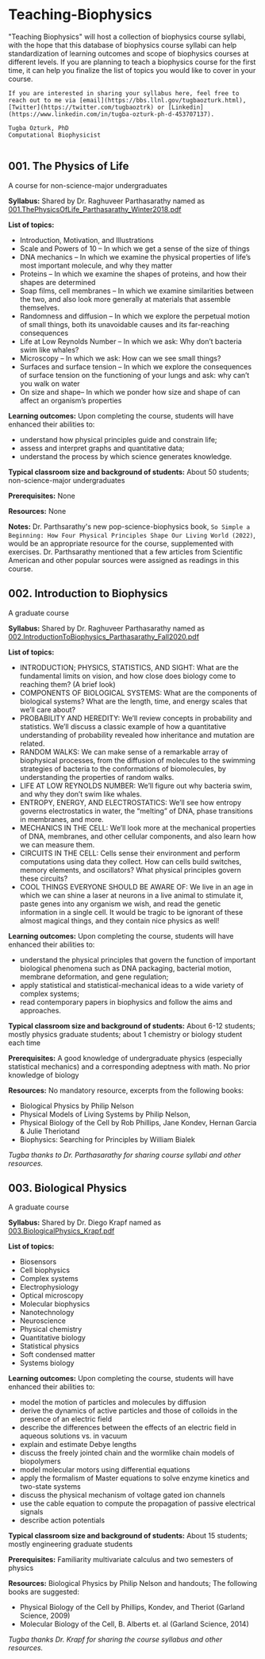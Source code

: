 # Teaching-Biophysics

"Teaching Biophysics" will host a collection of  biophysics course syllabi, with the hope that this database of biophysics course syllabi can help standardization of learning outcomes and scope of biophysics courses at different levels. If you are planning to teach a biophysics course for the first time, it can help you finalize the list of topics you would like to cover in your course.

```
If you are interested in sharing your syllabus here, feel free to reach out to me via [email](https://bbs.llnl.gov/tugbaozturk.html), [Twitter](https://twitter.com/tugbaoztrk) or [Linkedin](https://www.linkedin.com/in/tugba-ozturk-ph-d-453707137). 

Tugba Ozturk, PhD
Computational Biophysicist


```




## 001. The Physics of Life

A course for non-science-major undergraduates

**Syllabus:** Shared by Dr. Raghuveer Parthasarathy named as [001.ThePhysicsOfLife_Parthasarathy_Winter2018.pdf](https://github.com/tnozturk/teaching-biophysics/blob/main/syllabi/001.PhysicsOfLife_Parthasarathy_Winter2018.pdf)

**List of topics:**
 
- Introduction, Motivation, and Illustrations
- Scale and Powers of 10 – In which we get a sense of the size of things
- DNA mechanics – In which we examine the physical properties of life’s most important molecule, and why they matter
- Proteins – In which we examine the shapes of proteins, and how their shapes are determined
- Soap films, cell membranes – In which we examine similarities between the two, and also look more generally at materials that assemble themselves.
- Randomness and diffusion – In which we explore the perpetual motion of small things, both its unavoidable causes and its far-reaching consequences
- Life at Low Reynolds Number – In which we ask: Why don’t bacteria swim like whales?
- Microscopy – In which we ask: How can we see small things?
- Surfaces and surface tension – In which we explore the consequences of surface tension on the functioning of your lungs and ask: why can’t you walk on water
- On size and shape– In which we ponder how size and shape of can affect an organism’s properties

**Learning outcomes:** Upon completing the course, students will have enhanced their abilities to:

- understand how physical principles guide and constrain life;
- assess and interpret graphs and quantitative data;
- understand the process by which science generates knowledge.

**Typical classroom size and background of students:** About 50 students; non-science-major undergraduates

**Prerequisites:** None

**Resources:** None

**Notes:** Dr. Parthsarathy's new pop-science-biophysics book, `So Simple a Beginning: How Four Physical Principles Shape Our Living World (2022)`, would be an appropriate resource for the course, supplemented with exercises. Dr. Parthsarathy mentioned that a few articles from Scientific American and other popular sources were assigned as readings in this course.

## 002. Introduction to Biophysics

A graduate course

**Syllabus:**  Shared by Dr. Raghuveer Parthasarathy named as [002.IntroductionToBiophysics_Parthasarathy_Fall2020.pdf](https://github.com/tnozturk/teaching-biophysics/blob/main/syllabi/002.IntroductionToBiophysics_Parthasarathy_Fall2020.pdf)

**List of topics:** 

- INTRODUCTION; PHYSICS, STATISTICS, AND SIGHT: What are the fundamental limits on vision, and how close does biology come to reaching them? (A brief look)
- COMPONENTS OF BIOLOGICAL SYSTEMS: What are the components of biological systems? What are the length, time, and energy scales that we’ll care about?
- PROBABILITY AND HEREDITY: We’ll review concepts in probability and statistics. We’ll discuss a classic example of how a quantitative understanding of probability revealed how inheritance and mutation are related.
- RANDOM WALKS: We can make sense of a remarkable array of biophysical processes, from the diffusion of molecules to the swimming strategies of bacteria to the conformations of biomolecules, by understanding the properties of random walks.
- LIFE AT LOW REYNOLDS NUMBER: We’ll figure out why bacteria swim, and why they don’t swim like whales.
- ENTROPY, ENERGY, AND ELECTROSTATICS: We’ll see how entropy governs electrostatics in water, the “melting” of DNA, phase transitions in membranes, and more.
- MECHANICS IN THE CELL: We’ll look more at the mechanical properties of DNA, membranes, and other cellular components, and also learn how we can measure them.
- CIRCUITS IN THE CELL: Cells sense their environment and perform computations using data they collect. How can cells build switches, memory elements, and oscillators? What physical principles govern these circuits?
- COOL THINGS EVERYONE SHOULD BE AWARE OF: We live in an age in which we can shine a laser at neurons in a live animal to stimulate it, paste genes into any organism we wish, and read the genetic information in a single cell. It would be tragic to be ignorant of these almost magical things, and they contain nice physics as well!


**Learning outcomes:** Upon completing the course, students will have enhanced their abilities to:

- understand the physical principles that govern the function of important biological phenomena such as DNA packaging, bacterial motion, membrane deformation, and gene regulation;
- apply statistical and statistical-mechanical ideas to a wide variety of complex systems;
- read contemporary papers in biophysics and follow the aims and approaches.

**Typical classroom size and background of students:** About 6-12 students; mostly physics graduate students; about 1 chemistry or biology student each time

**Prerequisites:** A good knowledge of undergraduate physics (especially statistical mechanics) and a corresponding adeptness with math. No prior knowledge of biology

**Resources:** No mandatory resource, excerpts from the following books:

- Biological Physics by Philip Nelson
- Physical Models of Living Systems by Philip Nelson,
- Physical Biology of the Cell by Rob Phillips, Jane Kondev, Hernan Garcia & Julie Theriotand
- Biophysics: Searching for Principles by William Bialek



*Tugba thanks to Dr. Parthasarathy for sharing course syllabi and other resources.*

## 003. Biological Physics

A graduate course

**Syllabus:** Shared by Dr. Diego Krapf named as [003.BiologicalPhysics_Krapf.pdf](https://github.com/tnozturk/teaching-biophysics/blob/main/syllabi/003.BiologicalPhysics_Krapf.pdf)

**List of topics:**
 
- Biosensors
- Cell biophysics
- Complex systems
- Electrophysiology
- Optical microscopy
- Molecular biophysics
- Nanotechnology
- Neuroscience
- Physical chemistry
- Quantitative biology
- Statistical physics
- Soft condensed matter
- Systems biology

**Learning outcomes:** Upon completing the course, students will have enhanced their abilities to:

- model the motion of particles and molecules by diffusion
- derive the dynamics of active particles and those of colloids in the presence of an electric field
- describe the differences between the effects of an electric field in aqueous solutions vs. in vacuum
- explain and estimate Debye lengths
- discuss the freely jointed chain and the wormlike chain models of biopolymers
- model molecular motors using differential equations
- apply the formalism of Master equations to solve enzyme kinetics and two-state systems
- discuss the physical mechanism of voltage gated ion channels
- use the cable equation to compute the propagation of passive electrical signals
- describe action potentials


**Typical classroom size and background of students:** About 15 students; mostly engineering graduate students

**Prerequisites:** Familiarity multivariate calculus and two semesters of physics

**Resources:** Biological Physics by Philip Nelson and handouts; The following books are suggested:
 
- Physical Biology of the Cell by Phillips, Kondev, and Theriot (Garland Science, 2009)
- Molecular Biology of the Cell, B. Alberts et. al (Garland Science, 2014)

*Tugba thanks Dr. Krapf for sharing the course syllabus and other resources.*
